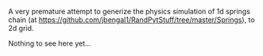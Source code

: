 A very premature attempt to generize the physics simulation of 1d springs chain (at https://github.com/jbengal1/RandPytStuff/tree/master/Springs), to 2d grid.

Nothing to see here yet...